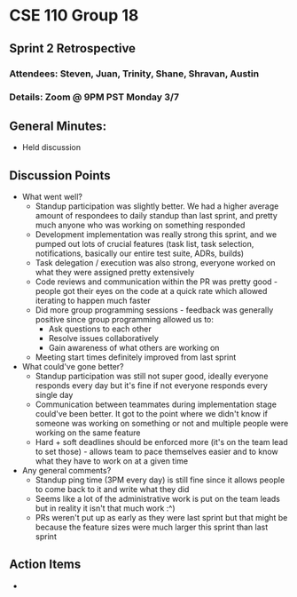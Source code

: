 # CSE 110 Group 18

## Sprint 2 Retrospective
### Attendees: Steven, Juan, Trinity, Shane, Shravan, Austin
### Details: Zoom @ 9PM PST Monday 3/7

## General Minutes:
* Held discussion

## Discussion Points
* What went well?
  * Standup participation was slightly better. We had a higher average amount of respondees to daily standup than last sprint, and pretty much anyone who was working on something responded
  * Development implementation was really strong this sprint, and we pumped out lots of crucial features (task list, task selection, notifications, basically our entire test suite, ADRs, builds)
  * Task delegation / execution was also strong, everyone worked on what they were assigned pretty extensively
  * Code reviews and communication within the PR was pretty good - people got their eyes on the code at a quick rate which allowed iterating to happen much faster
  * Did more group programming sessions - feedback was generally positive since group programming allowed us to:
    * Ask questions to each other
    * Resolve issues collaboratively
    * Gain awareness of what others are working on
  * Meeting start times definitely improved from last sprint
* What could've gone better?
  * Standup participation was still not super good, ideally everyone responds every day but it's fine if not everyone responds every single day
  * Communication between teammates during implementation stage could've been better. It got to the point where we didn't know if someone was working on something or not and multiple people were working on the same feature
  * Hard + soft deadlines should be enforced more (it's on the team lead to set those) - allows team to pace themselves easier and to know what they have to work on at a given time
* Any general comments?
  * Standup ping time (3PM every day) is still fine since it allows people to come back to it and write what they did
  * Seems like a lot of the administrative work is put on the team leads but in reality it isn't that much work :^)
  * PRs weren't put up as early as they were last sprint but that might be because the feature sizes were much larger this sprint than last sprint

## Action Items
* 
